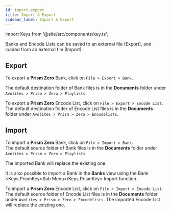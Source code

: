 ```yaml
---
id: import-export
title: Import & Export
sidebar_label: Import & Export
---
```

import Keys from '@site/src/components/key.ts';

Banks and Encode Lists can be saved to an external file (Export), and loaded from an external file (Import).

## Export

<!--
To export a **Prism** Bank, first select a Bank and then click on `File > Export > Bank`.  
-->


To export a **Prism Zero** Bank, click on `File > Export > Bank`.  


<!--
To export a **Prism Player** Bank, click on `File > Export > Bank`.  
-->

The default destination folder of Bank files is in the **Documents** folder under `Avolites > Prism > Zero > Playlists`.

To export a **Prism Zero** Encode List, click on `File > Export > Encode List`.  
The default destination folder of Encode List files is in the **Documents** folder under `Avolites > Prism > Zero > Encodelists`.

## Import 

To import a **Prism Zero** Bank, click on `File > Import > Bank`.  
The default source folder of Bank files is in the **Documents** folder under `Avolites > Prism > Zero > Playlists`.

<!--
The imported Bank will replace the existing one.
-->


The imported Bank will replace the existing one.


<!--
The imported Bank will be added to the **Banks** if there is no selected Bank, otherwise it will replace the selected Bank. 
-->

It is also possible to import a Bank in the <b>Banks</b> view using the Bank <Keys.PrismKey>Sub Menu</Keys.PrismKey> Import function.

To import a **Prism Zero** Encode List, click on `File > Import > Encode List`.  
The default source folder of Encode List files is in the **Documents** folder under `Avolites > Prism > Zero > Encodelists`.
The imported Encode List will replace the existing one.